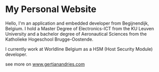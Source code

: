 # My Personal Website

Hello, I'm an application and embedded developer from Begijnendijk, Belgium. I hold a Master Degree of Electronics-ICT from the KU Leuven University and a bachelor degree of Aeronautical Sciences from the Katholieke Hogeschool Brugge-Oostende.

I currently work at Worldline Belgium as a HSM (Host Security Module) developer.

see more on www.gertjanandries.com
